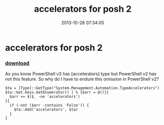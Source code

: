 ﻿---
pid:            4567
poster:         greg zakharov
title:          accelerators for posh 2
date:           2013-10-28 07:34:05
format:         posh
parent:         0
parent:         0

---

# accelerators for posh 2

### [download](4567.ps1)

As you know PowerShell v3 has [accelerators] type but PowerShell v2 has not this feature. So why do I have to endure this omission in PowerShell v2?

```posh
$ta = [Type]::GetType("System.Management.Automation.TypeAccelerators")
$ta::Get.Keys.GetEnumerator() | % {$arr = @()}{
  $arr += $($_ -ne 'accelerators')
}{
  if (-not ($arr -contains 'False')) {
    $ta::Add('accelerators', $ta)
  }
}
```
